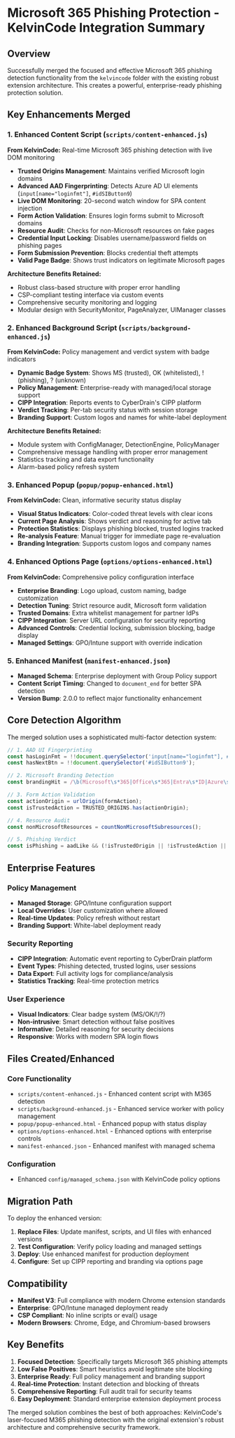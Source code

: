 # Microsoft 365 Phishing Protection - KelvinCode Integration Summary

## Overview
Successfully merged the focused and effective Microsoft 365 phishing detection functionality from the `kelvincode` folder with the existing robust extension architecture. This creates a powerful, enterprise-ready phishing protection solution.

## Key Enhancements Merged

### 1. Enhanced Content Script (`scripts/content-enhanced.js`)
**From KelvinCode:** Real-time Microsoft 365 phishing detection with live DOM monitoring
- **Trusted Origins Management**: Maintains verified Microsoft login domains
- **Advanced AAD Fingerprinting**: Detects Azure AD UI elements (`input[name="loginfmt"]`, `#idSIButton9`)
- **Live DOM Monitoring**: 20-second watch window for SPA content injection
- **Form Action Validation**: Ensures login forms submit to Microsoft domains
- **Resource Audit**: Checks for non-Microsoft resources on fake pages
- **Credential Input Locking**: Disables username/password fields on phishing pages
- **Form Submission Prevention**: Blocks credential theft attempts
- **Valid Page Badge**: Shows trust indicators on legitimate Microsoft pages

**Architecture Benefits Retained:**
- Robust class-based structure with proper error handling
- CSP-compliant testing interface via custom events
- Comprehensive security monitoring and logging
- Modular design with SecurityMonitor, PageAnalyzer, UIManager classes

### 2. Enhanced Background Script (`scripts/background-enhanced.js`)
**From KelvinCode:** Policy management and verdict system with badge indicators
- **Dynamic Badge System**: Shows MS (trusted), OK (whitelisted), ! (phishing), ? (unknown)
- **Policy Management**: Enterprise-ready with managed/local storage support
- **CIPP Integration**: Reports events to CyberDrain's CIPP platform
- **Verdict Tracking**: Per-tab security status with session storage
- **Branding Support**: Custom logos and names for white-label deployment

**Architecture Benefits Retained:**
- Module system with ConfigManager, DetectionEngine, PolicyManager
- Comprehensive message handling with proper error management
- Statistics tracking and data export functionality
- Alarm-based policy refresh system

### 3. Enhanced Popup (`popup/popup-enhanced.html`)
**From KelvinCode:** Clean, informative security status display
- **Visual Status Indicators**: Color-coded threat levels with clear icons
- **Current Page Analysis**: Shows verdict and reasoning for active tab
- **Protection Statistics**: Displays phishing blocked, trusted logins tracked
- **Re-analysis Feature**: Manual trigger for immediate page re-evaluation
- **Branding Integration**: Supports custom logos and company names

### 4. Enhanced Options Page (`options/options-enhanced.html`)
**From KelvinCode:** Comprehensive policy configuration interface
- **Enterprise Branding**: Logo upload, custom naming, badge customization
- **Detection Tuning**: Strict resource audit, Microsoft form validation
- **Trusted Domains**: Extra whitelist management for partner IdPs
- **CIPP Integration**: Server URL configuration for security reporting
- **Advanced Controls**: Credential locking, submission blocking, badge display
- **Managed Settings**: GPO/Intune support with override indication

### 5. Enhanced Manifest (`manifest-enhanced.json`)
- **Managed Schema**: Enterprise deployment with Group Policy support
- **Content Script Timing**: Changed to `document_end` for better SPA detection
- **Version Bump**: 2.0.0 to reflect major functionality enhancement

## Core Detection Algorithm

The merged solution uses a sophisticated multi-factor detection system:

```javascript
// 1. AAD UI Fingerprinting
const hasLoginFmt = !!document.querySelector('input[name="loginfmt"], #i0116');
const hasNextBtn = !!document.querySelector('#idSIButton9');

// 2. Microsoft Branding Detection
const brandingHit = /\b(Microsoft\s*365|Office\s*365|Entra\s*ID|Azure\s*AD)\b/i.test(text);

// 3. Form Action Validation
const actionOrigin = urlOrigin(formAction);
const isTrustedAction = TRUSTED_ORIGINS.has(actionOrigin);

// 4. Resource Audit
const nonMicrosoftResources = countNonMicrosoftSubresources();

// 5. Phishing Verdict
const isPhishing = aadLike && (!isTrustedOrigin || !isTrustedAction || nonMicrosoftResources > 0);
```

## Enterprise Features

### Policy Management
- **Managed Storage**: GPO/Intune configuration support
- **Local Overrides**: User customization where allowed
- **Real-time Updates**: Policy refresh without restart
- **Branding Support**: White-label deployment ready

### Security Reporting
- **CIPP Integration**: Automatic event reporting to CyberDrain platform
- **Event Types**: Phishing detected, trusted logins, user sessions
- **Data Export**: Full activity logs for compliance/analysis
- **Statistics Tracking**: Real-time protection metrics

### User Experience
- **Visual Indicators**: Clear badge system (MS/OK/!/?)
- **Non-intrusive**: Smart detection without false positives
- **Informative**: Detailed reasoning for security decisions
- **Responsive**: Works with modern SPA login flows

## Files Created/Enhanced

### Core Functionality
- `scripts/content-enhanced.js` - Enhanced content script with M365 detection
- `scripts/background-enhanced.js` - Enhanced service worker with policy management
- `popup/popup-enhanced.html` - Enhanced popup with status display
- `options/options-enhanced.html` - Enhanced options with enterprise controls
- `manifest-enhanced.json` - Enhanced manifest with managed schema

### Configuration
- Enhanced `config/managed_schema.json` with KelvinCode policy options

## Migration Path

To deploy the enhanced version:

1. **Replace Files**: Update manifest, scripts, and UI files with enhanced versions
2. **Test Configuration**: Verify policy loading and managed settings
3. **Deploy**: Use enhanced manifest for production deployment
4. **Configure**: Set up CIPP reporting and branding via options page

## Compatibility

- **Manifest V3**: Full compliance with modern Chrome extension standards
- **Enterprise**: GPO/Intune managed deployment ready
- **CSP Compliant**: No inline scripts or eval() usage
- **Modern Browsers**: Chrome, Edge, and Chromium-based browsers

## Key Benefits

1. **Focused Detection**: Specifically targets Microsoft 365 phishing attempts
2. **Low False Positives**: Smart heuristics avoid legitimate site blocking
3. **Enterprise Ready**: Full policy management and branding support
4. **Real-time Protection**: Instant detection and blocking of threats
5. **Comprehensive Reporting**: Full audit trail for security teams
6. **Easy Deployment**: Standard enterprise extension deployment process

The merged solution combines the best of both approaches: KelvinCode's laser-focused M365 phishing detection with the original extension's robust architecture and comprehensive security framework.
